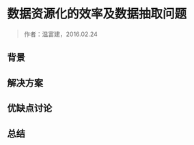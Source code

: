数据资源化的效率及数据抽取问题
====================

> 作者：温富建，2016.02.24

背景
---------------------

解决方案
---------------------

优缺点讨论
---------------------

总结
---------------------

